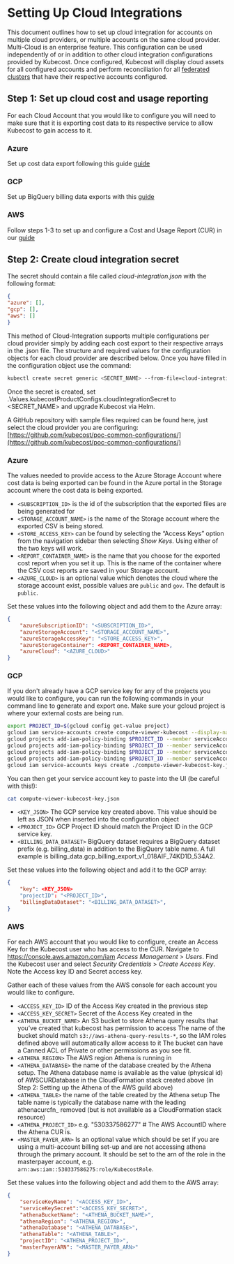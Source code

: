 Setting Up Cloud Integrations
=============================

This document outlines how to set up cloud integration for accounts on multiple cloud providers, or multiple accounts on the same cloud provider. Multi-Cloud is an enterprise feature. This configuration can be used independently of or in addition to other cloud integration configurations provided by Kubecost. Once configured, Kubecost will display cloud assets for all configured accounts and perform reconciliation for all [federated clusters](https://github.com/kubecost/docs/blob/main/long-term-storage.md) that have their respective accounts configured.

## Step 1: Set up cloud cost and usage reporting

For each Cloud Account that you would like to configure you will need to make sure that it is exporting cost data to its respective service to allow Kubecost to gain access to it.

### Azure
Set up cost data export following this guide [guide](https://docs.microsoft.com/en-us/azure/cost-management-billing/costs/tutorial-export-acm-data?tabs=azure-portal)

### GCP
Set up BigQuery billing data exports with this [guide](https://cloud.google.com/billing/docs/how-to/export-data-bigquery)

### AWS

Follow steps 1-3 to set up and configure a Cost and Usage Report (CUR) in our [guide](https://github.com/kubecost/docs/blob/main/aws-cloud-integrations.md)


## Step 2: Create cloud integration secret

The secret should contain a file called *cloud-integration.json* with the following format:

```json
{
"azure": [],
"gcp": [],
"aws": []
}
```

This method of Cloud-Integration supports multiple configurations per cloud provider simply by adding each cost export to their respective arrays in the .json file. The structure and required values for the configuration objects for each cloud provider are described below. Once you have filled in the configuration object use the command:

```bash
kubectl create secret generic <SECRET_NAME> --from-file=cloud-integration.json -n kubecost
```

Once the secret is created, set .Values.kubecostProductConfigs.cloudIntegrationSecret to <SECRET_NAME> and upgrade Kubecost via Helm.

A GitHub repository with sample files required can be found here, just select the cloud provider you are configuring: [https://github.com/kubecost/poc-common-configurations/](https://github.com/kubecost/poc-common-configurations/)

### Azure
The values needed to provide access to the Azure Storage Account where cost data is being exported can be found in the Azure portal in the Storage account where the cost data is being exported.
- `<SUBSCRIPTION_ID>` is the id of the subscription that the exported files are being generated for
- `<STORAGE_ACCOUNT_NAME>` is the name of the Storage account where the exported CSV is being stored.
- `<STORE_ACCESS_KEY>` can be found by selecting the “Access Keys” option from the navigation sidebar then selecting *Show Keys*. Using either of the two keys will work.
- `<REPORT_CONTAINER_NAME>` is the name that you choose for the exported cost report when you set it up. This is the name of the container where the CSV cost reports are saved in your Storage account.
- `<AZURE_CLOUD>` is an optional value which denotes the cloud where the storage account exist, possible values are `public` and `gov`. The default is `public`.

Set these values into the following object and add them to the Azure array:

```json
{
	"azureSubscriptionID": "<SUBSCRIPTION_ID>",
	"azureStorageAccount": "<STORAGE_ACCOUNT_NAME>",
	"azureStorageAccessKey": "<STORE_ACCESS_KEY>",
	"azureStorageContainer": <REPORT_CONTAINER_NAME>,
	"azureCloud": "<AZURE_CLOUD>"
}
```

### GCP

If you don't already have a GCP service key for any of the projects you would like to configure, you can run the following commands in your command line to generate and export one. Make sure your gcloud project is where your external costs are being run.

```bash
export PROJECT_ID=$(gcloud config get-value project)
gcloud iam service-accounts create compute-viewer-kubecost --display-name "Compute Read Only Account Created For Kubecost" --format json
gcloud projects add-iam-policy-binding $PROJECT_ID --member serviceAccount:compute-viewer-kubecost@$PROJECT_ID.iam.gserviceaccount.com --role roles/compute.viewer
gcloud projects add-iam-policy-binding $PROJECT_ID --member serviceAccount:compute-viewer-kubecost@$PROJECT_ID.iam.gserviceaccount.com --role roles/bigquery.user
gcloud projects add-iam-policy-binding $PROJECT_ID --member serviceAccount:compute-viewer-kubecost@$PROJECT_ID.iam.gserviceaccount.com --role roles/bigquery.dataViewer
gcloud projects add-iam-policy-binding $PROJECT_ID --member serviceAccount:compute-viewer-kubecost@$PROJECT_ID.iam.gserviceaccount.com --role roles/bigquery.jobUser
gcloud iam service-accounts keys create ./compute-viewer-kubecost-key.json --iam-account compute-viewer-kubecost@$PROJECT_ID.iam.gserviceaccount.com
```

You can then get your service account key to paste into the UI (be careful with this!):

```bash
cat compute-viewer-kubecost-key.json
```

- `<KEY_JSON>` The GCP service key created above. This value should be left as JSON when inserted into the configuration object
- `<PROJECT_ID>` GCP Project ID should match the Project ID in the GCP service key.
- `<BILLING_DATA_DATASET>` BigQuery dataset requires a BigQuery dataset prefix (e.g. billing\_data) in addition to the BigQuery table name. A full example is billing\_data.gcp\_billing\_export\_v1\_018AIF\_74KD1D\_534A2.

Set these values into the following object and add it to the GCP array:

```json
{
	"key": <KEY_JSON>
	"projectID": "<PROJECT_ID>",
	"billingDataDataset": "<BILLING_DATA_DATASET>",
}
```

### AWS
For each AWS account that you would like to configure, create an Access Key for the Kubecost user who has access to the CUR. Navigate to https://console.aws.amazon.com/iam _Access Management_ > _Users_. Find the Kubecost user and select _Security Credentials_ > _Create Access Key_. Note the Access key ID and Secret access key.

Gather each of these values from the AWS console for each account you would like to configure.

- `<ACCESS_KEY_ID>` ID of the Access Key created in the previous step
- `<ACCESS_KEY_SECRET>` Secret of the Access Key created in the
- `<ATHENA_BUCKET_NAME>` An S3 bucket to store Athena query results that you’ve created that kubecost has permission to access
The name of the bucket should match `s3://aws-athena-query-results-*`, so the IAM roles defined above will automatically allow access to it
The bucket can have a Canned ACL of Private or other permissions as you see fit.
- `<ATHENA_REGION>` The AWS region Athena is running in
- `<ATHENA_DATABASE>` the name of the database created by the Athena setup. The Athena database name is available as the value (physical id) of AWSCURDatabase in the CloudFormation stack created above (in Step 2: Setting up the Athena of the AWS guild above)
- `<ATHENA_TABLE>` the name of the table created by the Athena setup
The table name is typically the database name with the leading athenacurcfn_ removed (but is not available as a CloudFormation stack resource)
- `<ATHENA_PROJECT_ID>` e.g. "530337586277" # The AWS AccountID where the Athena CUR is.
- `<MASTER_PAYER_ARN>` Is an optional value which should be set if you are using a multi-account billing set-up and are not accessing athena through the primary account. It should be set to the arn of the role in the masterpayer account, e.g. `arn:aws:iam::530337586275:role/KubecostRole`.

Set these values into the following object and add them to the AWS array:

```json
{
    "serviceKeyName": "<ACCESS_KEY_ID>",
    "serviceKeySecret":"<ACCESS_KEY_SECRET>",
    "athenaBucketName": "<ATHENA_BUCKET_NAME>",
    "athenaRegion": "<ATHENA_REGION>",
    "athenaDatabase": "<ATHENA_DATABASE>",
    "athenaTable": "<ATHENA_TABLE>",
    "projectID": "<ATHENA_PROJECT_ID>",
    "masterPayerARN": "<MASTER_PAYER_ARN>"
}
```



<!--- {"article":"4407595968919","section":"4402815636375","permissiongroup":"1500001277122"} --->
